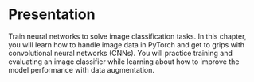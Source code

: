 # Presentation

Train neural networks to solve image classification tasks. In this chapter, you will learn how to handle image data in PyTorch and get to grips with convolutional neural networks (CNNs). You will practice training and evaluating an image classifier while learning about how to improve the model performance with data augmentation.
